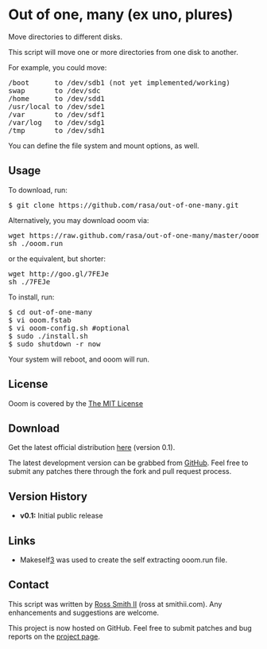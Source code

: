 Out of one, many (ex uno, plures)
==========

Move directories to different disks.

This script will move one or more directories from one disk to another.

For example, you could move:

<pre>
/boot      to /dev/sdb1 (not yet implemented/working)
swap       to /dev/sdc
/home      to /dev/sdd1
/usr/local to /dev/sde1
/var       to /dev/sdf1
/var/log   to /dev/sdg1
/tmp       to /dev/sdh1
</pre>

You can define the file system and mount options, as well.

## Usage

To download, run:

<pre>
$ git clone https://github.com/rasa/out-of-one-many.git
</pre>

Alternatively, you may download ooom via:

<pre>
wget https://raw.github.com/rasa/out-of-one-many/master/ooom.run
sh ./ooom.run
</pre>

or the equivalent, but shorter:

<pre>
wget http://goo.gl/7FEJe
sh ./7FEJe
</pre>

To install, run:

<pre>
$ cd out-of-one-many
$ vi ooom.fstab
$ vi ooom-config.sh #optional
$ sudo ./install.sh
$ sudo shutdown -r now
</pre>

Your system will reboot, and ooom will run.

## License

Ooom is covered by the [The MIT License][1]

## Download

Get the latest official distribution [here][2] (version 0.1).

The latest development version can be grabbed from [GitHub][2]. Feel free to
submit any patches there through the fork and pull request process.

## Version History

  * **v0.1:** Initial public release

## Links

  * Makeself[3] was used to create the self extracting ooom.run file.

## Contact

This script was written by [Ross Smith II][4] (ross at smithii.com). Any enhancements and suggestions are welcome.

This project is now hosted on GitHub. Feel free to submit patches and bug reports on the [project page][5].

   [1]: http://opensource.org/licenses/MIT
   [2]: https://raw.github.com/rasa/out-of-one-many/master/ooom.run
   [3]: http://github.com/megastep/makeself
   [4]: mailto:ross@smithii.com
   [5]: https://github.com/rasa/out-of-one-many
